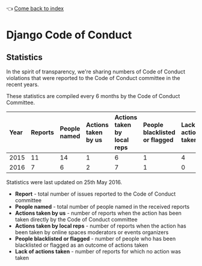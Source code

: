 :point_left: [Come back to index](README.md)

# Django Code of Conduct

## Statistics

In the spirit of transparency, we're sharing numbers of Code of Conduct violations that were reported to the Code of Conduct
committee in the recent years.

These statistics are compiled every 6 months by the Code of Conduct Committee.

| Year | Reports | People named | Actions taken by us | Actions taken by local reps | People blacklisted or flagged | Lack of actions taken |
|:-----|:--------|:-------------|:--------------------|:----------------------------|:------------------------------|:----------------------|
| 2015 | 11      | 14           | 1                   | 6                           | 1                             | 4                     |
| 2016 | 7       | 6            | 2                   | 7                           | 1                             | 0                     |

Statistics were last updated on 25th May 2016.

- __Report__ - total number of issues reported to the Code of Conduct committee
- __People named__ - total number of people named in the received reports
- __Actions taken by us__ - number of reports when the action has been taken directly by the Code of Conduct committee
- __Actions taken by local reps__ - number of reports when the action has been taken by online spaces moderators or events organizers
- __People blacklisted or flagged__ - number of people who has been blacklisted or flagged as an outcome of actions taken
- __Lack of actions taken__ - number of reports for which no action was taken
